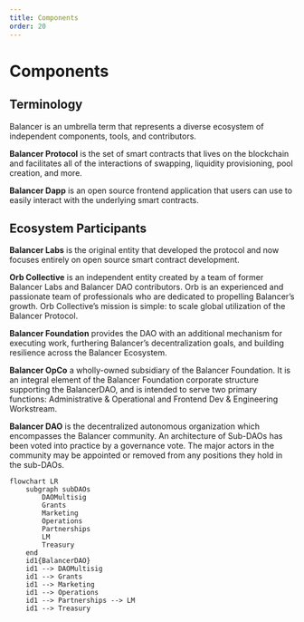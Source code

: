 ```yaml
---
title: Components
order: 20
---
```


# Components

## Terminology

Balancer is an umbrella term that represents a diverse ecosystem of independent components, tools, and contributors.

**Balancer Protocol** is the set of smart contracts that lives on the blockchain and facilitates all of the interactions of swapping, liquidity provisioning, pool creation, and more.

**Balancer Dapp** is an open source frontend application that users can use to easily interact with the underlying smart contracts.

## Ecosystem Participants

**Balancer Labs** is the original entity that developed the protocol and now focuses entirely on open source smart contract development.

**Orb Collective** is an independent entity created by a team of former Balancer Labs and Balancer DAO contributors. Orb is an experienced and passionate team of professionals who are dedicated to propelling Balancer’s growth. Orb Collective’s mission is simple: to scale global utilization of the Balancer Protocol.

**Balancer Foundation** provides the DAO with an additional mechanism for executing work, furthering Balancer’s decentralization goals, and building resilience across the Balancer Ecosystem.

**Balancer OpCo** a wholly-owned subsidiary of the Balancer Foundation. It is an integral element of the Balancer Foundation corporate structure supporting the BalancerDAO, and is intended to serve two primary functions: Administrative & Operational and Frontend Dev & Engineering Workstream.

**Balancer DAO** is the decentralized autonomous organization which encompasses the Balancer community. An architecture of Sub-DAOs has been voted into practice by a governance vote. The major actors in the community may be appointed or removed from any positions they hold in the sub-DAOs.

```mermaid
flowchart LR
    subgraph subDAOs
        DAOMultisig
        Grants
        Marketing
        Operations
        Partnerships
        LM
        Treasury
    end
    id1{BalancerDAO}
    id1 --> DAOMultisig
    id1 --> Grants
    id1 --> Marketing
    id1 --> Operations
    id1 --> Partnerships --> LM
    id1 --> Treasury
```
